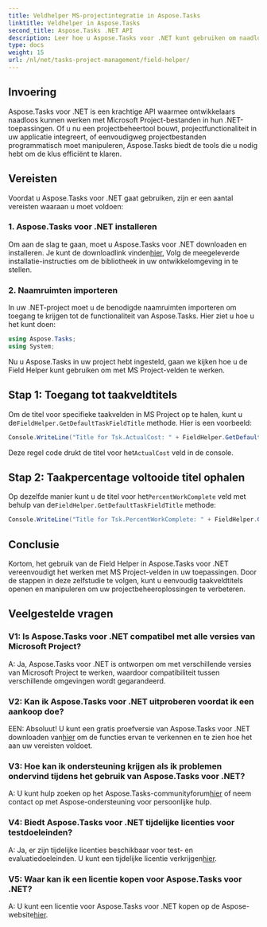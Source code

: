 ```yaml
---
title: Veldhelper MS-projectintegratie in Aspose.Tasks
linktitle: Veldhelper in Aspose.Tasks
second_title: Aspose.Tasks .NET API
description: Leer hoe u Aspose.Tasks voor .NET kunt gebruiken om naadloos met MS Project-bestanden te werken.
type: docs
weight: 15
url: /nl/net/tasks-project-management/field-helper/
---
```

## Invoering

Aspose.Tasks voor .NET is een krachtige API waarmee ontwikkelaars naadloos kunnen werken met Microsoft Project-bestanden in hun .NET-toepassingen. Of u nu een projectbeheertool bouwt, projectfunctionaliteit in uw applicatie integreert, of eenvoudigweg projectbestanden programmatisch moet manipuleren, Aspose.Tasks biedt de tools die u nodig hebt om de klus efficiënt te klaren.

## Vereisten

Voordat u Aspose.Tasks voor .NET gaat gebruiken, zijn er een aantal vereisten waaraan u moet voldoen:

### 1. Aspose.Tasks voor .NET installeren

 Om aan de slag te gaan, moet u Aspose.Tasks voor .NET downloaden en installeren. Je kunt de downloadlink vinden[hier](https://releases.aspose.com/tasks/net/), Volg de meegeleverde installatie-instructies om de bibliotheek in uw ontwikkelomgeving in te stellen.

### 2. Naamruimten importeren

In uw .NET-project moet u de benodigde naamruimten importeren om toegang te krijgen tot de functionaliteit van Aspose.Tasks. Hier ziet u hoe u het kunt doen:

```csharp
using Aspose.Tasks;
using System;

```

Nu u Aspose.Tasks in uw project hebt ingesteld, gaan we kijken hoe u de Field Helper kunt gebruiken om met MS Project-velden te werken.

## Stap 1: Toegang tot taakveldtitels

 Om de titel voor specifieke taakvelden in MS Project op te halen, kunt u de`FieldHelper.GetDefaultTaskFieldTitle` methode. Hier is een voorbeeld:

```csharp
Console.WriteLine("Title for Tsk.ActualCost: " + FieldHelper.GetDefaultTaskFieldTitle(Tsk.ActualCost.KeyType));
```

 Deze regel code drukt de titel voor het`ActualCost` veld in de console.

## Stap 2: Taakpercentage voltooide titel ophalen

 Op dezelfde manier kunt u de titel voor het`PercentWorkComplete` veld met behulp van de`FieldHelper.GetDefaultTaskFieldTitle` methode:

```csharp
Console.WriteLine("Title for Tsk.PercentWorkComplete: " + FieldHelper.GetDefaultTaskFieldTitle(Tsk.PercentWorkComplete.KeyType));
```

## Conclusie

Kortom, het gebruik van de Field Helper in Aspose.Tasks voor .NET vereenvoudigt het werken met MS Project-velden in uw toepassingen. Door de stappen in deze zelfstudie te volgen, kunt u eenvoudig taakveldtitels openen en manipuleren om uw projectbeheeroplossingen te verbeteren.

## Veelgestelde vragen

### V1: Is Aspose.Tasks voor .NET compatibel met alle versies van Microsoft Project?

A: Ja, Aspose.Tasks voor .NET is ontworpen om met verschillende versies van Microsoft Project te werken, waardoor compatibiliteit tussen verschillende omgevingen wordt gegarandeerd.

### V2: Kan ik Aspose.Tasks voor .NET uitproberen voordat ik een aankoop doe?

 EEN: Absoluut! U kunt een gratis proefversie van Aspose.Tasks voor .NET downloaden van[hier](https://releases.aspose.com/) om de functies ervan te verkennen en te zien hoe het aan uw vereisten voldoet.

### V3: Hoe kan ik ondersteuning krijgen als ik problemen ondervind tijdens het gebruik van Aspose.Tasks voor .NET?

 A: U kunt hulp zoeken op het Aspose.Tasks-communityforum[hier](https://forum.aspose.com/c/tasks/15) of neem contact op met Aspose-ondersteuning voor persoonlijke hulp.

### V4: Biedt Aspose.Tasks voor .NET tijdelijke licenties voor testdoeleinden?

 A: Ja, er zijn tijdelijke licenties beschikbaar voor test- en evaluatiedoeleinden. U kunt een tijdelijke licentie verkrijgen[hier](https://purchase.aspose.com/temporary-license/).

### V5: Waar kan ik een licentie kopen voor Aspose.Tasks voor .NET?

 A: U kunt een licentie voor Aspose.Tasks voor .NET kopen op de Aspose-website[hier](https://purchase.aspose.com/buy).